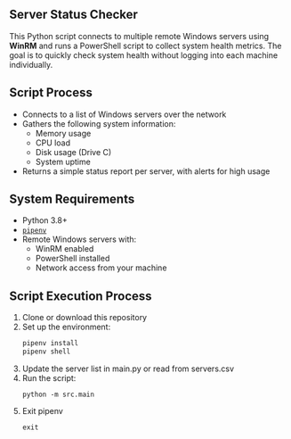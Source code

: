 ## Server Status Checker

This Python script connects to multiple remote Windows servers using **WinRM** and runs a PowerShell script to collect system health metrics. The goal is to quickly check system health without logging into each machine individually.

## Script Process

- Connects to a list of Windows servers over the network
- Gathers the following system information:
  - Memory usage
  - CPU load
  - Disk usage (Drive C)
  - System uptime
- Returns a simple status report per server, with alerts for high usage

## System Requirements

- Python 3.8+
- [`pipenv`](https://pipenv.pypa.io/en/latest/)
- Remote Windows servers with:
  - WinRM enabled
  - PowerShell installed
  - Network access from your machine

## Script Execution Process

1. Clone or download this repository
2. Set up the environment:
   ```bash
   pipenv install
   pipenv shell
   ```
3. Update the server list in main.py or read from servers.csv
4. Run the script:
   ```
   python -m src.main
   ```
5. Exit pipenv
   ```
   exit
   ```
